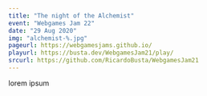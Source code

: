 ```yaml
---
title: "The night of the Alchemist"
event: "Webgames Jam 22"
date: "29 Aug 2020"
img: "alchemist-%.jpg"
pageurl: https://webgamesjams.github.io/
playurl: https://busta.dev/WebgamesJam21/play/
srcurl: https://github.com/RicardoBusta/WebgamesJam21
---
```

lorem ipsum